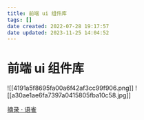 ```yaml
---
title: 前端 ui 组件库
tags: []
date created: 2022-07-28 19:17:57
date updated: 2023-11-25 14:04:52
---
```


# 前端 ui 组件库

![[4191a5f8695fa00a6f42af3cc99f906.png]] ![[a30ae1ae6fa7397a0415805fba10c58.jpg]]

[摘录 · 语雀](https://www.yuque.com/docs/share/5eced5d5-2c63-4232-a56f-23dc103551ba?#)



